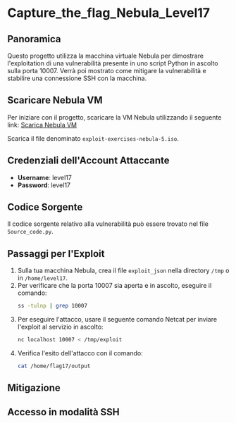 # Capture_the_flag_Nebula_Level17
## Panoramica

Questo progetto utilizza la macchina virtuale Nebula per dimostrare l'exploitation di una vulnerabilità presente in uno script Python in ascolto sulla porta 10007. Verrà poi mostrato come mitigare la vulnerabilità e stabilire una connessione SSH con la macchina.

## Scaricare Nebula VM

Per iniziare con il progetto, scaricare la VM Nebula utilizzando il seguente link:
[Scarica Nebula VM](https://exploit.education/downloads/)

Scarica il file denominato `exploit-exercises-nebula-5.iso`.

## Credenziali dell'Account Attaccante

- **Username**: level17
- **Password**: level17
  
## Codice Sorgente

Il codice sorgente relativo alla vulnerabilità può essere trovato nel file `Source_code.py`.

## Passaggi per l'Exploit

1. Sulla tua macchina Nebula, crea il file `exploit_json` nella directory `/tmp` o in `/home/level17`.
2. Per verificare che la porta 10007 sia aperta e in ascolto, eseguire il comando:
   ```bash
   ss -tulnp | grep 10007
3. Per eseguire l'attacco, usare il seguente comando Netcat per inviare l'exploit al servizio in ascolto:
   ```bash
   nc localhost 10007 < /tmp/exploit 
4. Verifica l'esito dell'attacco con il comando:
   ```bash
   cat /home/flag17/output
## Mitigazione
## Accesso in modalità SSH
   
